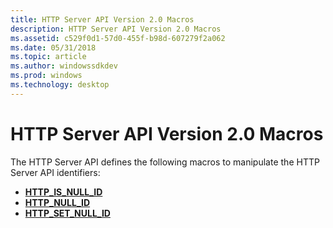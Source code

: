 ```yaml
---
title: HTTP Server API Version 2.0 Macros
description: HTTP Server API Version 2.0 Macros
ms.assetid: c529f0d1-57d0-455f-b98d-607279f2a062
ms.date: 05/31/2018
ms.topic: article
ms.author: windowssdkdev
ms.prod: windows
ms.technology: desktop
---
```


# HTTP Server API Version 2.0 Macros

The HTTP Server API defines the following macros to manipulate the HTTP Server API identifiers:

-   [**HTTP\_IS\_NULL\_ID**](/windows/win32/http/nf-http-http_is_null_id?branch=master)
-   [**HTTP\_NULL\_ID**](/windows/win32/http/?branch=master)
-   [**HTTP\_SET\_NULL\_ID**](/windows/win32/http/nf-http-http_set_null_id?branch=master)

 

 




